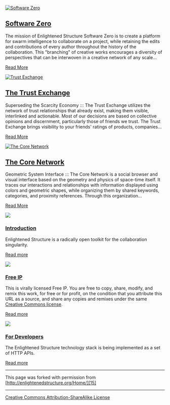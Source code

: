 [ ![Software Zero][1]][2]

## [Software Zero][2]

The mission of Enlightened Structure Software Zero is to create a platform 
for swarm intelligence to collaborate on a project, while retaining the edits 
and contributions of every author throughout the history of the collaboration. 
This "branching" of creative works encourages a diversity of perspectives that 
can be interwoven in a creative network of any scale...

[Read More][2]

[ ![Trust Exchange][3]][4]

## [The Trust Exchange][5]

Superseding the Scarcity Economy ::: The Trust Exchange utilizes the network 
of trust relationships that already exist, making them visible, interlinked 
and actionable. Most of our decisions are based on collective opinions and 
discernment, particularly those of friends we trust. The Trust Exchange brings 
visibility to your friends' ratings of products, companies...

[Read More][5]

[ ![The Core Network][6]][7]

## [The Core Network][7]

Geometric System Interface ::: The Core Network is a social browser and visual 
interface based on the geometry and physics of space-time itself. It traces 
our interactions and relationships with information displayed using colors 
and geometric shapes, while organizing them by shared keywords, categories, 
and proximity references. Through this organization...

[Read More][7]

![][8]

### [Introduction][9]

Enlightened Structure is a radically open toolkit for the collaboration singularity. 

[Read more][9]

![][10]

### [Free IP][11]

This is virally licensed Free IP. You are free to copy, share, modify, and 
remix this work, for free or for profit, on the condition that you attribute 
this URL as a source, and share any copies and remixes under the same [Creative 
Commons license][12].

[Read more][11]

![][13]

### [For Developers][14]

The Enlightened Structure technology stack is being implemented as a set of 
HTTP APIs.

[Read more][14]

----

This page was forked with permission from [http://enlightenedstructure.org/Home/][15]

----

[Creative Commons Attribution-ShareAlike License][16]

[1]: http://enlightenedstructure.org/IMG/massively-parallel-academic-research-sys1-300x200-2.png
[2]: http://enlightenedstructure.org/Software_Zero
[3]: http://enlightenedstructure.org/IMG/the-trust-exchange.png
[4]: http://enlightenedstructure.org/Trust_Exchange/
[5]: http://enlightenedstructure.org/Trust_Exchange
[6]: http://enlightenedstructure.org/IMG/buckyball-406x226.png
[7]: http://enlightenedstructure.org/Core_Network
[8]: http://enlightenedstructure.org/IMG/services.png
[9]: http://enlightenedstructure.org/About
[10]: http://enlightenedstructure.org/IMG/free-ip.png
[11]: https://github.com/enlightenedstructure/Enlightened_Structure/blob/gh-pages/README.md
[12]: http://creativecommons.org/licenses/by-sa/3.0/us/
[13]: http://enlightenedstructure.org/IMG/we-are.png
[14]: http://enlightenedstructure.org/API
[15]: http://enlightenedstructure.org/Home/
[16]: http://creativecommons.org/licenses/by-sa/3.0/